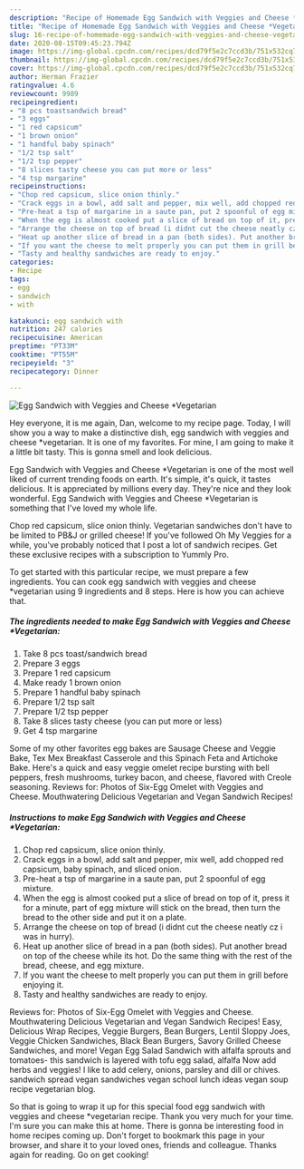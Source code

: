 ```yaml
---
description: "Recipe of Homemade Egg Sandwich with Veggies and Cheese *Vegetarian"
title: "Recipe of Homemade Egg Sandwich with Veggies and Cheese *Vegetarian"
slug: 16-recipe-of-homemade-egg-sandwich-with-veggies-and-cheese-vegetarian
date: 2020-08-15T09:45:23.794Z
image: https://img-global.cpcdn.com/recipes/dcd79f5e2c7ccd3b/751x532cq70/egg-sandwich-with-veggies-and-cheese-vegetarian-recipe-main-photo.jpg
thumbnail: https://img-global.cpcdn.com/recipes/dcd79f5e2c7ccd3b/751x532cq70/egg-sandwich-with-veggies-and-cheese-vegetarian-recipe-main-photo.jpg
cover: https://img-global.cpcdn.com/recipes/dcd79f5e2c7ccd3b/751x532cq70/egg-sandwich-with-veggies-and-cheese-vegetarian-recipe-main-photo.jpg
author: Herman Frazier
ratingvalue: 4.6
reviewcount: 9989
recipeingredient:
- "8 pcs toastsandwich bread"
- "3 eggs"
- "1 red capsicum"
- "1 brown onion"
- "1 handful baby spinach"
- "1/2 tsp salt"
- "1/2 tsp pepper"
- "8 slices tasty cheese you can put more or less"
- "4 tsp margarine"
recipeinstructions:
- "Chop red capsicum, slice onion thinly."
- "Crack eggs in a bowl, add salt and pepper, mix well, add chopped red capsicum, baby spinach, and sliced onion."
- "Pre-heat a tsp of margarine in a saute pan, put 2 spoonful of egg mixture."
- "When the egg is almost cooked put a slice of bread on top of it, press it for a minute, part of egg mixture will stick on the bread, then turn the bread to the other side and put it on a plate."
- "Arrange the cheese on top of bread (i didnt cut the cheese neatly cz i was in hurry)."
- "Heat up another slice of bread in a pan (both sides). Put another bread on top of the cheese while its hot. Do the same thing with the rest of the bread, cheese, and egg mixture."
- "If you want the cheese to melt properly you can put them in grill before enjoying it."
- "Tasty and healthy sandwiches are ready to enjoy."
categories:
- Recipe
tags:
- egg
- sandwich
- with

katakunci: egg sandwich with 
nutrition: 247 calories
recipecuisine: American
preptime: "PT33M"
cooktime: "PT55M"
recipeyield: "3"
recipecategory: Dinner

---
```



![Egg Sandwich with Veggies and Cheese *Vegetarian](https://img-global.cpcdn.com/recipes/dcd79f5e2c7ccd3b/751x532cq70/egg-sandwich-with-veggies-and-cheese-vegetarian-recipe-main-photo.jpg)

Hey everyone, it is me again, Dan, welcome to my recipe page. Today, I will show you a way to make a distinctive dish, egg sandwich with veggies and cheese *vegetarian. It is one of my favorites. For mine, I am going to make it a little bit tasty. This is gonna smell and look delicious.

Egg Sandwich with Veggies and Cheese *Vegetarian is one of the most well liked of current trending foods on earth. It's simple, it's quick, it tastes delicious. It is appreciated by millions every day. They're nice and they look wonderful. Egg Sandwich with Veggies and Cheese *Vegetarian is something that I've loved my whole life.

Chop red capsicum, slice onion thinly. Vegetarian sandwiches don&#39;t have to be limited to PB&amp;J or grilled cheese! If you&#39;ve followed Oh My Veggies for a while, you&#39;ve probably noticed that I post a lot of sandwich recipes. Get these exclusive recipes with a subscription to Yummly Pro.


To get started with this particular recipe, we must prepare a few ingredients. You can cook egg sandwich with veggies and cheese *vegetarian using 9 ingredients and 8 steps. Here is how you can achieve that.

<!--inarticleads1-->

##### The ingredients needed to make Egg Sandwich with Veggies and Cheese *Vegetarian:

1. Take 8 pcs toast/sandwich bread
1. Prepare 3 eggs
1. Prepare 1 red capsicum
1. Make ready 1 brown onion
1. Prepare 1 handful baby spinach
1. Prepare 1/2 tsp salt
1. Prepare 1/2 tsp pepper
1. Take 8 slices tasty cheese (you can put more or less)
1. Get 4 tsp margarine


Some of my other favorites egg bakes are Sausage Cheese and Veggie Bake, Tex Mex Breakfast Casserole and this Spinach Feta and Artichoke Bake. Here&#39;s a quick and easy veggie omelet recipe bursting with bell peppers, fresh mushrooms, turkey bacon, and cheese, flavored with Creole seasoning. Reviews for: Photos of Six-Egg Omelet with Veggies and Cheese. Mouthwatering Delicious Vegetarian and Vegan Sandwich Recipes! 

<!--inarticleads2-->

##### Instructions to make Egg Sandwich with Veggies and Cheese *Vegetarian:

1. Chop red capsicum, slice onion thinly.
1. Crack eggs in a bowl, add salt and pepper, mix well, add chopped red capsicum, baby spinach, and sliced onion.
1. Pre-heat a tsp of margarine in a saute pan, put 2 spoonful of egg mixture.
1. When the egg is almost cooked put a slice of bread on top of it, press it for a minute, part of egg mixture will stick on the bread, then turn the bread to the other side and put it on a plate.
1. Arrange the cheese on top of bread (i didnt cut the cheese neatly cz i was in hurry).
1. Heat up another slice of bread in a pan (both sides). Put another bread on top of the cheese while its hot. Do the same thing with the rest of the bread, cheese, and egg mixture.
1. If you want the cheese to melt properly you can put them in grill before enjoying it.
1. Tasty and healthy sandwiches are ready to enjoy.


Reviews for: Photos of Six-Egg Omelet with Veggies and Cheese. Mouthwatering Delicious Vegetarian and Vegan Sandwich Recipes! Easy, Delicious Wrap Recipes, Veggie Burgers, Bean Burgers, Lentil Sloppy Joes, Veggie Chicken Sandwiches, Black Bean Burgers, Savory Grilled Cheese Sandwiches, and more! Vegan Egg Salad Sandwich with alfalfa sprouts and tomatoes- this sandwich is layered with tofu egg salad, alfalfa Now add herbs and veggies! I like to add celery, onions, parsley and dill or chives. sandwich spread vegan sandwiches vegan school lunch ideas vegan soup recipe vegetarian blog. 

So that is going to wrap it up for this special food egg sandwich with veggies and cheese *vegetarian recipe. Thank you very much for your time. I'm sure you can make this at home. There is gonna be interesting food in home recipes coming up. Don't forget to bookmark this page in your browser, and share it to your loved ones, friends and colleague. Thanks again for reading. Go on get cooking!
